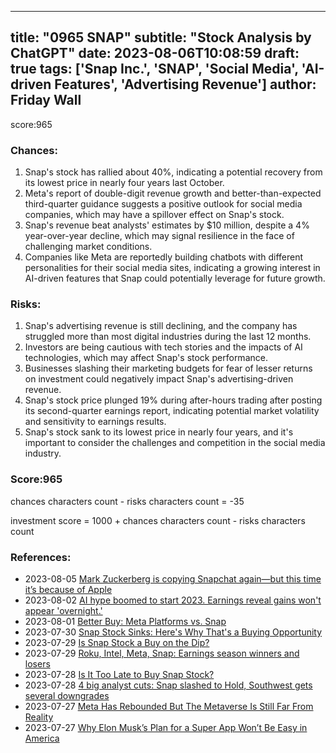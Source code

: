 
---
title: "0965 SNAP"
subtitle: "Stock Analysis by ChatGPT"
date: 2023-08-06T10:08:59
draft: true
tags: ['Snap Inc.', 'SNAP', 'Social Media', 'AI-driven Features', 'Advertising Revenue']
author: Friday Wall
---

score:965
### Chances:
1. Snap's stock has rallied about 40%, indicating a potential recovery from its lowest price in nearly four years last October.
2. Meta's report of double-digit revenue growth and better-than-expected third-quarter guidance suggests a positive outlook for social media companies, which may have a spillover effect on Snap's stock.
3. Snap's revenue beat analysts' estimates by $10 million, despite a 4% year-over-year decline, which may signal resilience in the face of challenging market conditions.
4. Companies like Meta are reportedly building chatbots with different personalities for their social media sites, indicating a growing interest in AI-driven features that Snap could potentially leverage for future growth.
### Risks:
1. Snap's advertising revenue is still declining, and the company has struggled more than most digital industries during the last 12 months.
2. Investors are being cautious with tech stories and the impacts of AI technologies, which may affect Snap's stock performance.
3. Businesses slashing their marketing budgets for fear of lesser returns on investment could negatively impact Snap's advertising-driven revenue.
4. Snap's stock price plunged 19% during after-hours trading after posting its second-quarter earnings report, indicating potential market volatility and sensitivity to earnings results.
5. Snap's stock sank to its lowest price in nearly four years, and it's important to consider the challenges and competition in the social media industry.
### Score:965
chances characters count - risks characters count = -35

investment score = 1000 + chances characters count - risks characters count
### References:
- 2023-08-05 [Mark Zuckerberg is copying Snapchat again—but this time it’s because of Apple](https://finance.yahoo.com/news/mark-zuckerberg-copying-snapchat-again-185948117.html?.tsrc=rss)
- 2023-08-02 [AI hype boomed to start 2023. Earnings reveal gains won't appear 'overnight.'](https://finance.yahoo.com/news/ai-hype-boomed-to-start-2023-earnings-reveal-gains-wont-appear-overnight-170501800.html?.tsrc=rss)
- 2023-08-01 [Better Buy: Meta Platforms vs. Snap](https://finance.yahoo.com/m/e9b12075-fd28-3823-adc8-ce03b89bdcd2/better-buy%3A-meta-platforms.html?.tsrc=rss)
- 2023-07-30 [Snap Stock Sinks: Here's Why That's a Buying Opportunity](https://finance.yahoo.com/m/9d7b7404-4e82-3835-935d-9eb54d25024b/snap-stock-sinks%3A-here%27s-why.html?.tsrc=rss)
- 2023-07-29 [Is Snap Stock a Buy on the Dip?](https://finance.yahoo.com/m/f6ced525-00ff-35ed-b9eb-07d173cd66dd/is-snap-stock-a-buy-on-the.html?.tsrc=rss)
- 2023-07-29 [Roku, Intel, Meta, Snap: Earnings season winners and losers](https://finance.yahoo.com/video/roku-intel-meta-snap-earnings-204959393.html?.tsrc=rss)
- 2023-07-28 [Is It Too Late to Buy Snap Stock?](https://finance.yahoo.com/m/53bea7dc-fb9e-32ce-a3bc-59019c3b932b/is-it-too-late-to-buy-snap.html?.tsrc=rss)
- 2023-07-28 [4 big analyst cuts: Snap slashed to Hold, Southwest gets several downgrades](https://finance.yahoo.com/news/4-big-analyst-cuts-snap-071455281.html?.tsrc=rss)
- 2023-07-27 [Meta Has Rebounded But The Metaverse Is Still Far From Reality](https://finance.yahoo.com/news/meta-rebounded-metaverse-still-far-154838606.html?.tsrc=rss)
- 2023-07-27 [Why Elon Musk’s Plan for a Super App Won’t Be Easy in America](https://finance.yahoo.com/m/db7a5f91-54c6-3387-aa8c-c796c3506288/why-elon-musk%E2%80%99s-plan-for-a.html?.tsrc=rss)


                